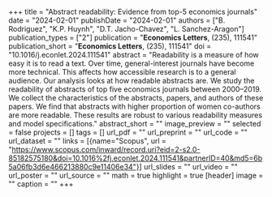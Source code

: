 +++
title = "Abstract readability: Evidence from top-5 economics journals"
date = "2024-02-01"
publishDate = "2024-02-01"
authors = ["B. Rodriguez", "K.P. Huynh", "D.T. Jacho-Chavez", "L. Sanchez-Aragon"]
publication_types = ["2"]
publication = "**Economics Letters**, (235), 111541"
publication_short = "**Economics Letters**, (235), 111541"
doi = "10.1016/j.econlet.2024.111541"
abstract = "Readability is a measure of how easy it is to read a text. Over time, general-interest journals have become more technical. This affects how accessible research is to a general audience. Our analysis looks at how readable abstracts are. We study the readability of abstracts of top five economics journals between 2000–2019. We collect the characteristics of the abstracts, papers, and authors of these papers. We find that abstracts with higher proportion of women co-authors are more readable. These results are robust to various readability measures and model specifications."
abstract_short = ""
image_preview = ""
selected = false
projects = []
tags = []
url_pdf = ""
url_preprint = ""
url_code = ""
url_dataset = ""
links = [{name="Scopus", url = "https://www.scopus.com/inward/record.uri?eid=2-s2.0-85182575180&doi=10.1016%2fj.econlet.2024.111541&partnerID=40&md5=6b5a06fb3d6e466213880c9e11406e34"}]
url_slides = ""
url_video = ""
url_poster = ""
url_source = ""
math = true
highlight = true
[header]
image = ""
caption = ""
+++
